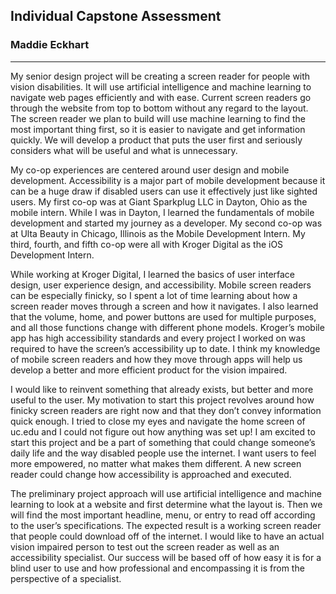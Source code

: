 ## Individual Capstone Assessment
### Maddie Eckhart
---
My senior design project will be creating a screen reader for people with vision disabilities. It will use artificial intelligence and machine learning to navigate web pages efficiently and with ease. Current screen readers go through the website from top to bottom without any regard to the layout. The screen reader we plan to build will use machine learning to find the most important thing first, so it is easier to navigate and get information quickly. We will develop a product that puts the user first and seriously considers what will be useful and what is unnecessary.  

My co-op experiences are centered around user design and mobile development. Accessibility is a major part of mobile development because it can be a huge draw if disabled users can use it effectively just like sighted users. My first co-op was at Giant Sparkplug LLC in Dayton, Ohio as the mobile intern. While I was in Dayton, I learned the fundamentals of mobile development and started my journey as a developer. My second co-op was at Ulta Beauty in Chicago, Illinois as the Mobile Development Intern. My third, fourth, and fifth co-op were all with Kroger Digital as the iOS Development Intern.  

While working at Kroger Digital, I learned the basics of user interface design, user experience design, and accessibility. Mobile screen readers can be especially finicky, so I spent a lot of time learning about how a screen reader moves through a screen and how it navigates. I also learned that the volume, home, and power buttons are used for multiple purposes, and all those functions change with different phone models. Kroger’s mobile app has high accessibility standards and every project I worked on was required to have the screen’s accessibility up to date. I think my knowledge of mobile screen readers and how they move through apps will help us develop a better and more efficient product for the vision impaired.  

I would like to reinvent something that already exists, but better and more useful to the user. My motivation to start this project revolves around how finicky screen readers are right now and that they don’t convey information quick enough. I tried to close my eyes and navigate the home screen of uc.edu and I could not figure out how anything was set up! I am excited to start this project and be a part of something that could change someone’s daily life and the way disabled people use the internet. I want users to feel more empowered, no matter what makes them different. A new screen reader could change how accessibility is approached and executed.  

The preliminary project approach will use artificial intelligence and machine learning to look at a website and first determine what the layout is. Then we will find the most important headline, menu, or entry to read off according to the user’s specifications. The expected result is a working screen reader that people could download off of the internet. I would like to have an actual vision impaired person to test out the screen reader as well as an accessibility specialist. Our success will be based off of how easy it is for a blind user to use and how professional and encompassing it is from the perspective of a specialist.
